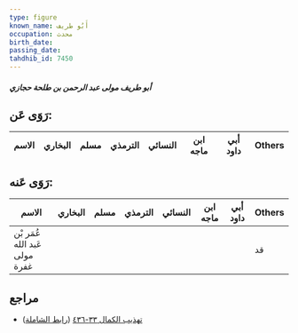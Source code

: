 ```yaml
---
type: figure
known_name: أَبُو طريف
occupation: محدث
birth_date:
passing_date:
tahdhib_id: 7450
---
```

##### أبو طريف مولى عبد الرحمن بن طلحة حجازي

## رَوَى عَن:
| الاسم | البخاري | مسلم | الترمذي | النسائي | ابن ماجه | أبي داود | Others |
| ----- | ------- | ---- | ------- | ------- | -------- | -------- | ------ |
## رَوَى عَنه:
| الاسم                         | البخاري | مسلم | الترمذي | النسائي | ابن ماجه | أبي داود | Others |
| ----------------------------- | ------- | ---- | ------- | ------- | -------- | -------- | ------ |
| عُمَر بْن عَبد الله مولى غفرة |         |      |         |         |          |          | قد     |
## مراجع
- [تهذيب الكمال ٣٣-٤٣٦](obsidian://open?vault=Tahdhib-al-Kamal&file=Figures/٧٤٥٠-أبو%20طريف%20مولى%20عبد%20الرحمن%20بن%20طلحة%20حجازي) ([رابط الشاملة](https://shamela.ws/book/3722/18107))